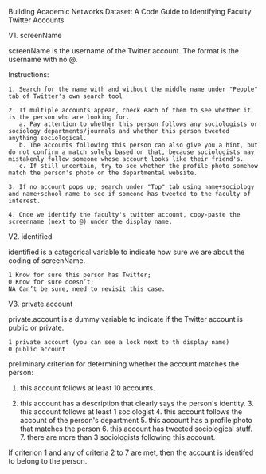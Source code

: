 Building Academic Networks Dataset: A Code Guide to Identifying Faculty Twitter Accounts

V1. screenName 

screenName is the username of the Twitter account. The format is the username with no @. 

Instructions:

    1. Search for the name with and without the middle name under "People" tab of Twitter's own search tool

    2. If multiple accounts appear, check each of them to see whether it is the person who are looking for. 
       a. Pay attention to whether this person follows any sociologists or sociology departments/journals and whether this person tweeted anything sociological. 
       b. The accounts following this person can also give you a hint, but do not confirm a match solely based on that, because sociologists may mistakenly follow someone whose account looks like their friend's. 
       c. If still uncertain, try to see whether the profile photo somehow match the person's photo on the departmental website.

    3. If no account pops up, search under "Top" tab using name+sociology and name+school name to see if someone has tweeted to the faculty of interest. 
    
    4. Once we identify the faculty's twitter account, copy-paste the screenname (next to @) under the display name.
    
V2. identified

identified is a categorical variable to indicate how sure we are about the coding of screenName.
    
    1 Know for sure this person has Twitter;
    0 Know for sure doesn’t;
    NA Can’t be sure, need to revisit this case.

V3. private.account

private.account is a dummy variable to indicate if the Twitter account is public or private.

    1 private account (you can see a lock next to th display name)
    0 public account



preliminary criterion for determining whether the account matches the person:

1. this account follows at least 10 accounts. 

2. this account has a description that clearly says the person's identity. 3. this account follows at least 1 sociologist 4. this account follows the account of the person's department 5. this account has a profile photo that matches the person 6. this account has tweeted sociological stuff. 7. there are more than 3 sociologists following this account. 

If criterion 1 and any of criteria 2 to 7 are met, then the account is identifed to belong to the person. 
